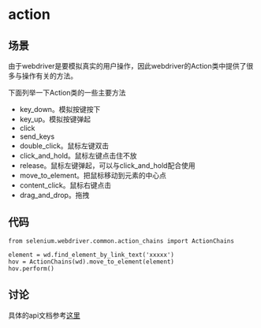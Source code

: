 action
=======

场景
----
由于webdriver是要模拟真实的用户操作，因此webdriver的Action类中提供了很多与操作有关的方法。

下面列举一下Action类的一些主要方法

* key_down。模拟按键按下
* key_up。模拟按键弹起
* click
* send_keys
* double_click。鼠标左键双击
* click_and_hold。鼠标左键点击住不放
* release。鼠标左键弹起，可以与click_and_hold配合使用
* move_to_element。把鼠标移动到元素的中心点
* content_click。鼠标右键点击
* drag_and_drop。拖拽


代码
----
```
from selenium.webdriver.common.action_chains import ActionChains

element = wd.find_element_by_link_text('xxxxx')
hov = ActionChains(wd).move_to_element(element)
hov.perform()
```

讨论
----
具体的api文档参考[这里](http://selenium-python.readthedocs.org/en/latest/api.html#module-selenium.webdriver.common.action_chains)
